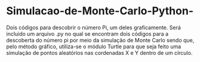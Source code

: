 # Simulacao-de-Monte-Carlo-Python-
Dois códigos para descobrir o número Pi, um deles graficamente. 
Será incluido um arquivo .py no qual se encontram dois códigos para a descoberta do número pi por meio da simulação de Monte Carlo sendo que, pelo método gráfico, utiliza-se o módulo Turtle para que seja feito uma simulação de pontos aleatórios nas cordenadas X e Y dentro de um círculo.
